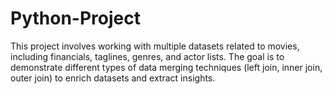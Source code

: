 # Python-Project
 This project involves working with multiple datasets related to movies, including financials, taglines, genres, and actor lists. The goal is to demonstrate different types of data merging techniques (left join, inner join, outer join) to enrich datasets and extract insights.
